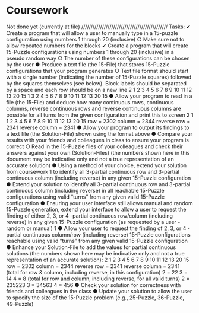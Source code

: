 # Coursework
Not done yet (currently at file)
//////////////////////////////////////////////
Tasks:
✔ Create a program that will allow a user to manually type in a 15-puzzle configuration
using numbers 1 through 20 (inclusive)
○ Make sure not to allow repeated numbers for the blocks
✔ Create a program that will create 15-Puzzle configurations using numbers 1 through 20
(inclusive) in a pseudo random way
○ The number of these configurations can be chosen by the user
● Produce a text file (the 15-File) that stores 15-Puzzle configurations that your program
generates
○ Text file format should start with a single number (indicating the number of
15-Puzzle squares) followed by the squares themselves (see below). Block
labels should be separated by a space and each row should be on a new line
2
1 2 3 4
5 6 7 8
9 10 11 12
13 20 15
1 3 2 4
5 6 7 8
9 10 11 12
13 20 15
● Allow your program to read in a file (the 15-File) and deduce how many continuous rows,
continuous columns, reverse continuous rows and reverse continuous columns are
possible for all turns from the given configuration and print this to screen
2
1
1 2 3 4
5 6 7 8
9 10 11 12
13 20 15
row = 2302
column = 2344
reverse row = 2341
reverse column = 2341
● Allow your program to output its findings to a text file (the Solution-File) shown using the
format above
● Compare your results with your friends and colleagues in class to ensure your program
is correct
○ Read in the 15-Puzzle files of your colleagues and check their answers against
your own (Solution-Files) (the numbers shown here in this document may be
indicative only and not a true representation of an accurate solution)
● Using a method of your choice, extend your solution from coursework 1 to identify all
3-partial continuous row and 3-partial continuous column (including reverse) in any given
15-Puzzle configuration
● Extend your solution to identify all 3-partial continuous row and 3-partial continuous
column (including reverse) in all reachable 15-Puzzle configurations using valid “turns”
from any given valid 15-Puzzle configuration
● Ensuring your user interface still allows manual and random 15-Puzzle generation,
extend your interface to allow a user to request the finding of either 2, 3, or 4 -partial
continuous row/column (including reverse) in any given 15-Puzzle configuration (as
requested by a user - random or manual)
1
● Allow your user to request the finding of 2, 3, or 4 -partial continuous column/row
(including reverse) 15-Puzzle configurations reachable using valid “turns” from any given
valid 15-Puzzle configuration
● Enhance your Solution-File to add the values for partial continuous solutions (the
numbers shown here may be indicative only and not a true representation of an accurate
solution):
2
1 2 3 4
5 6 7 8
9 10 11 12
13 20 15
row = 2302
column = 2344
reverse row = 2341
reverse column = 2341
(total for row & column, including reverse, in this configuration)
2 = 22
3 = 14
4 = 8
(total for row and column, including reverse, for all valid turns)
2 = 235223
3 = 34563
4 = 456
● Check your solution for correctness with friends and colleagues in the class
● Update your solution to allow the user to specify the size of the 15-Puzzle problem (e.g.,
25-Puzzle, 36-Puzzle, 49-Puzzle)
